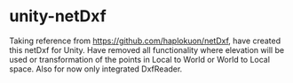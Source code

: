 # unity-netDxf
Taking reference from https://github.com/haplokuon/netDxf, have created this netDxf for Unity. Have removed all functionality where elevation will be used or transformation of the points in Local to World or World to Local space. Also for now only integrated DxfReader.
